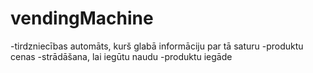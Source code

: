 # vendingMachine

-tirdzniecības automāts, kurš glabā informāciju par tā saturu
-produktu cenas
-strādāšana, lai iegūtu naudu
-produktu iegāde

